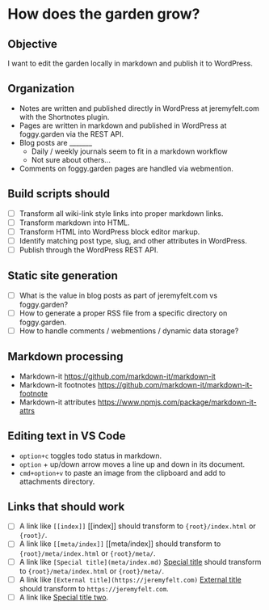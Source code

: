 # How does the garden grow?

## Objective

I want to edit the garden locally in markdown and publish it to WordPress.

## Organization

* Notes are written and published directly in WordPress at jeremyfelt.com with the Shortnotes plugin.
* Pages are written in markdown and published in WordPress at foggy.garden via the REST API.
* Blog posts are _______
  * Daily / weekly journals seem to fit in a markdown workflow
  * Not sure about others...
* Comments on foggy.garden pages are handled via webmention.

## Build scripts should

- [ ] Transform all wiki-link style links into proper markdown links.
- [ ] Transform markdown into HTML.
- [ ] Transform HTML into WordPress block editor markup.
- [ ] Identify matching post type, slug, and other attributes in WordPress.
- [ ] Publish through the WordPress REST API.

## Static site generation

- [ ] What is the value in blog posts as part of jeremyfelt.com vs foggy.garden?
- [ ] How to generate a proper RSS file from a specific directory on foggy.garden.
- [ ] How to handle comments / webmentions / dynamic data storage?

## Markdown processing
- Markdown-it https://github.com/markdown-it/markdown-it
- Markdown-it footnotes https://github.com/markdown-it/markdown-it-footnote
- Markdown-it attributes https://www.npmjs.com/package/markdown-it-attrs

## Editing text in VS Code

* `option+c` toggles todo status in markdown.
* `option` + up/down arrow moves a line up and down in its document.
* `cmd+option+v` to paste an image from the clipboard and add to attachments directory.

## Links that should work

- [ ] A link like `[[index]]` [[index]] should transform to `{root}/index.html` or `{root}/`.
- [ ] A link like `[[meta/index]]` [[meta/index]] should transform to `{root}/meta/index.html` or `{root}/meta/`.
- [ ] A link like `[Special title](meta/index.md)` [Special title](meta/index.md) should transform to `{root}/meta/index.html` or `{root}/meta/`.
- [ ] A link like `[External title](https://jeremyfelt.com)` [External title](https://jeremyfelt.com) should transform to `https://jeremyfelt.com`.
- [ ] A link like [Special title two](organization).
